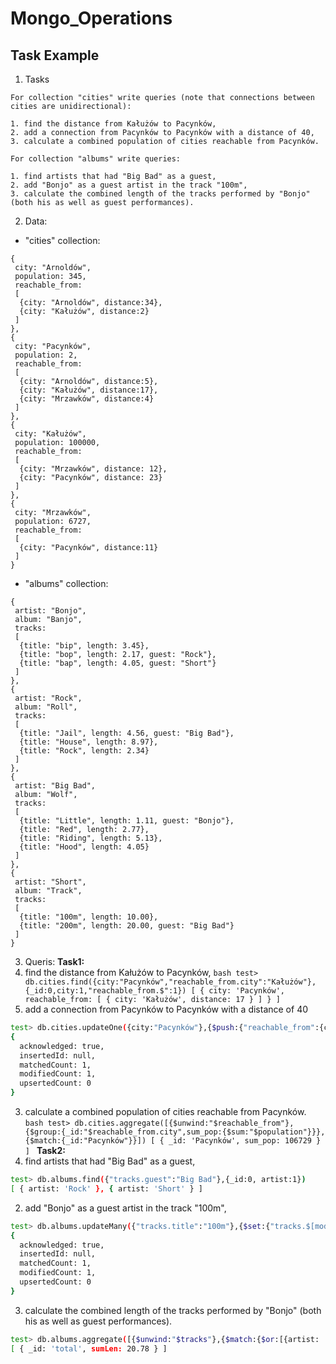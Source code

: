 # Mongo_Operations

## Task Example
1. Tasks
```
For collection "cities" write queries (note that connections between cities are unidirectional):

1. find the distance from Kałużów to Pacynków,
2. add a connection from Pacynków to Pacynków with a distance of 40,
3. calculate a combined population of cities reachable from Pacynków.

For collection "albums" write queries:

1. find artists that had "Big Bad" as a guest,
2. add "Bonjo" as a guest artist in the track "100m",
3. calculate the combined length of the tracks performed by "Bonjo" (both his as well as guest performances).
```
2.  Data:
* "cities" collection:
```BSON
{
 city: "Arnoldów",
 population: 345,
 reachable_from:
 [
  {city: "Arnoldów", distance:34},
  {city: "Kałużów", distance:2}
 ]
},
{
 city: "Pacynków",
 population: 2,
 reachable_from:
 [
  {city: "Arnoldów", distance:5},
  {city: "Kałużów", distance:17},
  {city: "Mrzawków", distance:4}
 ]
},
{
 city: "Kałużów",
 population: 100000,
 reachable_from:
 [
  {city: "Mrzawków", distance: 12},
  {city: "Pacynków", distance: 23}
 ]
},
{
 city: "Mrzawków",
 population: 6727,
 reachable_from:
 [
  {city: "Pacynków", distance:11}
 ]
}
```
* "albums" collection:
```BSON
{
 artist: "Bonjo",
 album: "Banjo",
 tracks:
 [
  {title: "bip", length: 3.45},
  {title: "bop", length: 2.17, guest: "Rock"},
  {title: "bap", length: 4.05, guest: "Short"}
 ]
},
{
 artist: "Rock",
 album: "Roll",
 tracks:
 [
  {title: "Jail", length: 4.56, guest: "Big Bad"},
  {title: "House", length: 8.97},
  {title: "Rock", length: 2.34}
 ]
},
{
 artist: "Big Bad",
 album: "Wolf",
 tracks:
 [
  {title: "Little", length: 1.11, guest: "Bonjo"},
  {title: "Red", length: 2.77},
  {title: "Riding", length: 5.13},
  {title: "Hood", length: 4.05}
 ]
},
{
 artist: "Short",
 album: "Track",
 tracks:
 [
  {title: "100m", length: 10.00},
  {title: "200m", length: 20.00, guest: "Big Bad"}
 ]
}
```
3. Queris:
**Task1:**
  1. find the distance from Kałużów to Pacynków,
    ```bash
    test> db.cities.find({city:"Pacynków","reachable_from.city":"Kałużów"},{_id:0,city:1,"reachable_from.$":1})
    [
      {
        city: 'Pacynków',
        reachable_from: [ { city: 'Kałużów', distance: 17 } ]
      }
    ]
    ```
  2. add a connection from Pacynków to Pacynków with a distance of 40
   ```bash
   test> db.cities.updateOne({city:"Pacynków"},{$push:{"reachable_from":{city:"Pacynków", distance:40}}})
   {
     acknowledged: true,
     insertedId: null,
     matchedCount: 1,
     modifiedCount: 1,
     upsertedCount: 0
   }
   ```
  3. calculate a combined population of cities reachable from Pacynków.
    ```bash
    test> db.cities.aggregate([{$unwind:"$reachable_from"},{$group:{_id:"$reachable_from.city",sum_pop:{$sum:"$population"}}},{$match:{_id:"Pacynków"}}])
    [ { _id: 'Pacynków', sum_pop: 106729 } ]
    ```
**Task2:**
  1. find artists that had "Big Bad" as a guest,
   ```bash
   test> db.albums.find({"tracks.guest":"Big Bad"},{_id:0, artist:1})
   [ { artist: 'Rock' }, { artist: 'Short' } ]
   ```
  2. add "Bonjo" as a guest artist in the track "100m",
   ```bash
   test> db.albums.updateMany({"tracks.title":"100m"},{$set:{"tracks.$[modify].guest":"Bonjo"}},{arrayFilters:[{"modify.title":"100m"}]})
   {
     acknowledged: true,
     insertedId: null,
     matchedCount: 1,
     modifiedCount: 1,
     upsertedCount: 0
   }
   ```
  3. calculate the combined length of the tracks performed by "Bonjo" (both his as well as guest performances).
   ```bash
   test> db.albums.aggregate([{$unwind:"$tracks"},{$match:{$or:[{artist: 'Bonjo'},{"tracks.guest":"Bonjo"}]}},{$group:{_id:"total",sumLen:{$sum:"$tracks.length"}}}])
   [ { _id: 'total', sumLen: 20.78 } ]
   ```
  
